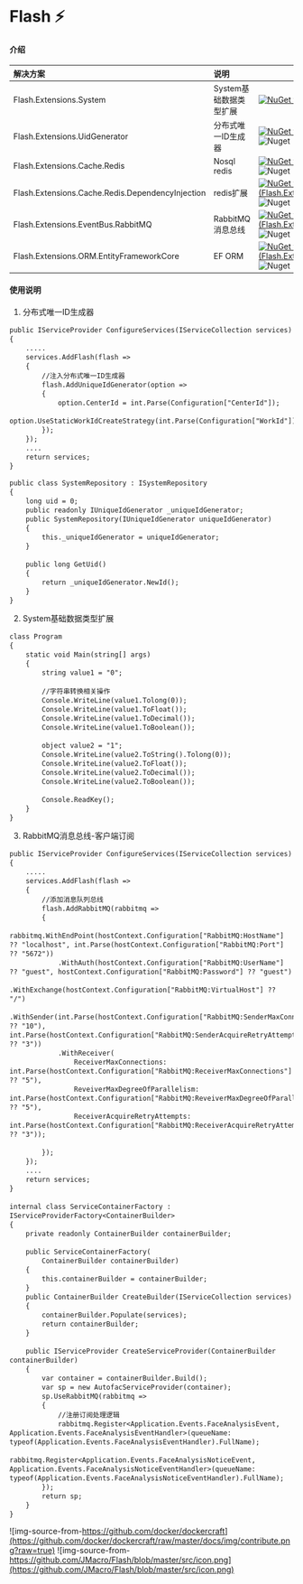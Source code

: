# Flash ⚡ 


#### 介绍
|                        解决方案 |                  说明 |                   |
|:-------------------------------|:----------------------|:----------------------|
|  Flash.Extensions.System       | System基础数据类型扩展 | [![NuGet version (Flash.Extensions.System)](https://img.shields.io/nuget/v/Flash.Extensions.System?style=flat)](https://www.nuget.org/packages/Flash.Extensions.System/) ![Nuget](https://img.shields.io/nuget/dt/Flash.Extensions.System) |
|  Flash.Extensions.UidGenerator | 分布式唯一ID生成器     |  [![NuGet version (Flash.Extensions.UidGenerator)](https://img.shields.io/nuget/v/Flash.Extensions.UidGenerator?style=flat)](https://www.nuget.org/packages/Flash.Extensions.UidGenerator/) ![Nuget](https://img.shields.io/nuget/dt/Flash.Extensions.UidGenerator)|
|  Flash.Extensions.Cache.Redis | Nosql redis           | [![NuGet version (Flash.Extersions.Cache.Redis)](https://img.shields.io/nuget/v/Flash.Extensions.Cache.Redis?style=flat)](https://www.nuget.org/packages/Flash.Extensions.Cache.Redis/) ![Nuget](https://img.shields.io/nuget/dt/Flash.Extensions.Cache.Redis)|
|  Flash.Extensions.Cache.Redis.DependencyInjection | redis扩展           | [![NuGet version (Flash.Extensions.Cache.Redis.DependencyInjection)](https://img.shields.io/nuget/v/Flash.Extensions.Cache.Redis.DependencyInjection?style=flat)](https://www.nuget.org/packages/Flash.Extensions.Cache.Redis.DependencyInjection/) ![Nuget](https://img.shields.io/nuget/dt/Flash.Extensions.Cache.Redis.DependencyInjection)|
|  Flash.Extensions.EventBus.RabbitMQ | RabbitMQ消息总线  | [![NuGet version (Flash.Extensions.EventBus.RabbitMQ)](https://img.shields.io/nuget/v/Flash.Extensions.EventBus.RabbitMQ?style=flat)](https://www.nuget.org/packages/Flash.Extensions.EventBus.RabbitMQ/) ![Nuget](https://img.shields.io/nuget/dt/Flash.Extensions.EventBus.RabbitMQ)|
|  Flash.Extensions.ORM.EntityFrameworkCore | EF ORM  | [![NuGet version (Flash.Extensions.ORM.EntityFrameworkCore)](https://img.shields.io/nuget/v/Flash.Extensions.ORM.EntityFrameworkCore?style=flat)](https://www.nuget.org/packages/Flash.Extensions.ORM.EntityFrameworkCore/) ![Nuget](https://img.shields.io/nuget/dt/Flash.Extensions.ORM.EntityFrameworkCore)|

#### 使用说明

1.  分布式唯一ID生成器
    
```
public IServiceProvider ConfigureServices(IServiceCollection services)
{
	.....
	services.AddFlash(flash =>
	{
		//注入分布式唯一ID生成器
		flash.AddUniqueIdGenerator(option =>
		{
			option.CenterId = int.Parse(Configuration["CenterId"]);
			option.UseStaticWorkIdCreateStrategy(int.Parse(Configuration["WorkId"]));
		});
	});
	....
	return services;
}
```

```
public class SystemRepository : ISystemRepository
{
	long uid = 0;
	public readonly IUniqueIdGenerator _uniqueIdGenerator;
	public SystemRepository(IUniqueIdGenerator uniqueIdGenerator)
	{
		this._uniqueIdGenerator = uniqueIdGenerator;
	}
	
	public long GetUid()
	{
		return _uniqueIdGenerator.NewId();
	}
}
```

2.  System基础数据类型扩展

```
class Program
{
	static void Main(string[] args)
	{
		string value1 = "0";

		//字符串转换相关操作
		Console.WriteLine(value1.Tolong(0));
		Console.WriteLine(value1.ToFloat());
		Console.WriteLine(value1.ToDecimal());
		Console.WriteLine(value1.ToBoolean());

		object value2 = "1";
		Console.WriteLine(value2.ToString().Tolong(0));
		Console.WriteLine(value2.ToFloat());
		Console.WriteLine(value2.ToDecimal());
		Console.WriteLine(value2.ToBoolean());

		Console.ReadKey();
	}
}
```

3.  RabbitMQ消息总线-客户端订阅

```
public IServiceProvider ConfigureServices(IServiceCollection services)
{
	.....
	services.AddFlash(flash =>
	{
		//添加消息队列总线
		flash.AddRabbitMQ(rabbitmq =>
		{
			rabbitmq.WithEndPoint(hostContext.Configuration["RabbitMQ:HostName"] ?? "localhost", int.Parse(hostContext.Configuration["RabbitMQ:Port"] ?? "5672"))
			.WithAuth(hostContext.Configuration["RabbitMQ:UserName"] ?? "guest", hostContext.Configuration["RabbitMQ:Password"] ?? "guest")
			.WithExchange(hostContext.Configuration["RabbitMQ:VirtualHost"] ?? "/")
			.WithSender(int.Parse(hostContext.Configuration["RabbitMQ:SenderMaxConnections"] ?? "10"), int.Parse(hostContext.Configuration["RabbitMQ:SenderAcquireRetryAttempts"] ?? "3"))
			.WithReceiver(
				ReceiverMaxConnections: int.Parse(hostContext.Configuration["RabbitMQ:ReceiverMaxConnections"] ?? "5"),
				ReveiverMaxDegreeOfParallelism: int.Parse(hostContext.Configuration["RabbitMQ:ReveiverMaxDegreeOfParallelism"] ?? "5"),
				ReceiverAcquireRetryAttempts: int.Parse(hostContext.Configuration["RabbitMQ:ReceiverAcquireRetryAttempts"] ?? "3"));

		});
	});
	....
	return services;
}

internal class ServiceContainerFactory : IServiceProviderFactory<ContainerBuilder>
{
	private readonly ContainerBuilder containerBuilder;

	public ServiceContainerFactory(
		ContainerBuilder containerBuilder)
	{
		this.containerBuilder = containerBuilder;
	}
	public ContainerBuilder CreateBuilder(IServiceCollection services)
	{
		containerBuilder.Populate(services);
		return containerBuilder;
	}

	public IServiceProvider CreateServiceProvider(ContainerBuilder containerBuilder)
	{
		var container = containerBuilder.Build();
		var sp = new AutofacServiceProvider(container);
		sp.UseRabbitMQ(rabbitmq =>
		{
			//注册订阅处理逻辑
			rabbitmq.Register<Application.Events.FaceAnalysisEvent, Application.Events.FaceAnalysisEventHandler>(queueName: typeof(Application.Events.FaceAnalysisEventHandler).FullName);
			rabbitmq.Register<Application.Events.FaceAnalysisNoticeEvent, Application.Events.FaceAnalysisNoticeEventHandler>(queueName: typeof(Application.Events.FaceAnalysisNoticeEventHandler).FullName);
		});
		return sp;
	}
}
```

![img-source-from-https://github.com/docker/dockercraft](https://github.com/docker/dockercraft/raw/master/docs/img/contribute.png?raw=true)
![img-source-from-https://github.com/JMacro/Flash/blob/master/src/icon.png](https://github.com/JMacro/Flash/blob/master/src/icon.png)
